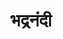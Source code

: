 ---
title: भद्रनंदी

type: chapter

order:
  cat: anga
  aagam: 
    position: 11
    depth: 1
  book: 
    position: 2
    depth: 2
  chapter: 
    position: 2
    depth: 3

parent:
  type: book

children:
  type: sutra
  count: 10

---